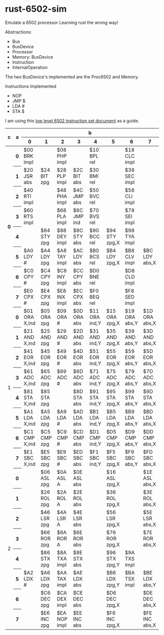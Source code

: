 # rust-6502-sim
Emulate a 6502 processor  Learning rust the wrong way!

Abstractions:
- Bus
- BusDevice
- Processor
- Memory: BusDevice
- Instruction
- InternalOperation

The two BusDevice's implemented are the Proc6502 and Memory.

Instructions Implemented
- NOP
- JMP $ 
- LDA #
- STA $

I am using this [low level 6502 instruction set document](https://www.nesdev.com/6502_cpu.txt) as a guide.

<table class="instrlayout" aria-label="table representing a complex view on the instruction layout according to components a, b, c.">
<colgroup>
	<col class="bits-c"/>
	<col class="bits-a"/>
	<col span="8" class="bits-b"/>
</colgroup>
<thead>
<tr><th scope="col" rowspan="2">c</th><th rowspan="2" scope="col" title="3 bits">a</th><th colspan="8" scope="colgroup">b</th></tr>
<tr class="bn b"><th scope="col">0</th><th scope="col">1</th><th scope="col">2</th><th scope="col">3</th><th scope="col">4</th><th scope="col">5</th><th scope="col">6</th><th scope="col">7</th></tr>
</thead>
<tbody>
<tr class="r1 r-even g-first"><th scope="rowgroup" rowspan="8" class="c c0">0</th><th scope="row" class="a a-b">0</th><td class="v0"><span class="opc">$00</span>  BRK impl</td><td class="v1"></td><td class="v2"><span class="opc">$08</span> PHP impl</td><td class="v3"></td><td class="v4"><span class="opc">$10</span> BPL rel</td><td class="v5"></td><td class="v6"><span class="opc">$18</span> CLC impl</td><td class="v7"></td></tr>
<tr class="r1 r-odd"><th scope="row" class="a a-b">1</th><td class="v0"><span class="opc">$20</span> JSR abs</td><td class="v1"><span class="opc">$24</span> BIT zpg</td><td class="v2"><span class="opc">$28</span> PLP impl</td><td class="v3"><span class="opc">$2C</span> BIT abs</td><td class="v4"><span class="opc">$30</span> BMI rel</td><td class="v5"></td><td class="v6"><span class="opc">$38</span> SEC impl</td><td class="v7"></td></tr>
<tr class="r1 r-even"><th scope="row" class="a a-b">2</th><td class="v0"><span class="opc">$40</span> RTI impl</td><td class="v1"></td><td class="v2"><span class="opc">$48</span> PHA impl</td><td class="v3"><span class="opc">$4C</span> JMP abs</td><td class="v4"><span class="opc">$50</span> BVC rel</td><td class="v5"></td><td class="v6"><span class="opc">$58</span> CLI impl</td><td class="v7"></td></tr>
<tr class="r1 r-odd"><th scope="row" class="a a-b">3</th><td class="v0"><span class="opc">$60</span> RTS impl</td><td class="v1"></td><td class="v2"><span class="opc">$68</span> PLA impl</td><td class="v3"><span class="opc">$6C</span> JMP ind</td><td class="v4"><span class="opc">$70</span> BVS rel</td><td class="v5"></td><td class="v6"><span class="opc">$78</span> SEI impl</td><td class="v7"></td></tr>
<tr class="r1 r-even"><th scope="row" class="a a-b">4</th><td class="v0"></td><td class="v1"><span class="opc">$84</span> STY zpg</td><td class="v2"><span class="opc">$88</span> DEY impl</td><td class="v3"><span class="opc">$8C</span> STY abs</td><td class="v4"><span class="opc">$90</span> BCC rel</td><td class="v5"><span class="opc">$94</span> STY zpg,X</td><td class="v6"><span class="opc">$98</span> TYA impl</td><td class="v7"></td></tr>
<tr class="r1 r-odd"><th scope="row" class="a a-b">5</th><td class="v0"><span class="opc">$A0</span> LDY  #</td><td class="v1"><span class="opc">$A4</span> LDY zpg</td><td class="v2"><span class="opc">$A8</span> TAY impl</td><td class="v3"><span class="opc">$AC</span> LDY abs</td><td class="v4"><span class="opc">$B0</span> BCS rel</td><td class="v5"><span class="opc">$B4</span> LDY zpg,X</td><td class="v6"><span class="opc">$B8</span> CLV impl</td><td class="v7"><span class="opc">$BC</span> LDY abs,X</td></tr>
<tr class="r1 r-even"><th scope="row" class="a a-b">6</th><td class="v0"><span class="opc">$C0</span> CPY  #</td><td class="v1"><span class="opc">$C4</span> CPY zpg</td><td class="v2"><span class="opc">$C8</span> INY impl</td><td class="v3"><span class="opc">$CC</span> CPY abs</td><td class="v4"><span class="opc">$D0</span> BNE rel</td><td class="v5"></td><td class="v6"><span class="opc">$D8</span> CLD impl</td><td class="v7"></td></tr>
<tr class="r1 r-odd g-last"><th scope="row" class="a a-b">7</th><td class="v0"><span class="opc">$E0</span> CPX  #</td><td class="v1"><span class="opc">$E4</span> CPX zpg</td><td class="v2"><span class="opc">$E8</span> INX impl</td><td class="v3"><span class="opc">$EC</span> CPX abs</td><td class="v4"><span class="opc">$F0</span> BEQ rel</td><td class="v5"></td><td class="v6"><span class="opc">$F8</span> SED impl</td><td class="v7"></td></tr>
<tr class="r1 r-even g-first"><td scope="rowgroup" rowspan="8" class="c c1">1</td><th scope="row" class="a a-b">0</th><td class="v0"><span class="opc">$01</span> ORA X,ind</td><td class="v1"><span class="opc">$05</span> ORA zpg</td><td class="v2"><span class="opc">$09</span> ORA  #</td><td class="v3"><span class="opc">$0D</span> ORA abs</td><td class="v4"><span class="opc">$11</span> ORA ind,Y</td><td class="v5"><span class="opc">$15</span> ORA zpg,X</td><td class="v6"><span class="opc">$19</span> ORA abs,Y</td><td class="v7"><span class="opc">$1D</span> ORA abs,X</td></tr>
<tr class="r1 r-odd"><th scope="row" class="a a-b">1</th><td class="v0"><span class="opc">$21</span> AND X,ind</td><td class="v1"><span class="opc">$25</span> AND zpg</td><td class="v2"><span class="opc">$29</span> AND  #</td><td class="v3"><span class="opc">$2D</span> AND abs</td><td class="v4"><span class="opc">$31</span> AND ind,Y</td><td class="v5"><span class="opc">$35</span> AND zpg,X</td><td class="v6"><span class="opc">$39</span> AND abs,Y</td><td class="v7"><span class="opc">$3D</span> AND abs,X</td></tr>
<tr class="r1 r-even"><th scope="row" class="a a-b">2</th><td class="v0"><span class="opc">$41</span> EOR X,ind</td><td class="v1"><span class="opc">$45</span> EOR zpg</td><td class="v2"><span class="opc">$49</span> EOR  #</td><td class="v3"><span class="opc">$4D</span> EOR abs</td><td class="v4"><span class="opc">$51</span> EOR ind,Y</td><td class="v5"><span class="opc">$55</span> EOR zpg,X</td><td class="v6"><span class="opc">$59</span> EOR abs,Y</td><td class="v7"><span class="opc">$5D</span> EOR abs,X</td></tr>
<tr class="r1 r-odd"><th scope="row" class="a a-b">3</th><td class="v0"><span class="opc">$61</span> ADC X,ind</td><td class="v1"><span class="opc">$65</span> ADC zpg</td><td class="v2"><span class="opc">$69</span> ADC  #</td><td class="v3"><span class="opc">$6D</span> ADC abs</td><td class="v4"><span class="opc">$71</span> ADC ind,Y</td><td class="v5"><span class="opc">$75</span> ADC zpg,X</td><td class="v6"><span class="opc">$79</span> ADC abs,Y</td><td class="v7"><span class="opc">$7D</span> ADC abs,X</td></tr>
<tr class="r1 r-even"><th scope="row" class="a a-b">4</th><td class="v0"><span class="opc">$81</span> STA X,ind</td><td class="v1"><span class="opc">$85</span> STA zpg</td><td class="v2"></td><td class="v3"><span class="opc">$8D</span> STA abs</td><td class="v4"><span class="opc">$91</span> STA ind,Y</td><td class="v5"><span class="opc">$95</span> STA zpg,X</td><td class="v6"><span class="opc">$99</span> STA abs,Y</td><td class="v7"><span class="opc">$9D</span> STA abs,X</td></tr>
<tr class="r1 r-odd"><th scope="row" class="a a-b">5</th><td class="v0"><span class="opc">$A1</span> LDA X,ind</td><td class="v1"><span class="opc">$A5</span> LDA zpg</td><td class="v2"><span class="opc">$A9</span> LDA  #</td><td class="v3"><span class="opc">$AD</span> LDA abs</td><td class="v4"><span class="opc">$B1</span> LDA ind,Y</td><td class="v5"><span class="opc">$B5</span> LDA zpg,X</td><td class="v6"><span class="opc">$B9</span> LDA abs,Y</td><td class="v7"><span class="opc">$BD</span> LDA abs,X</td></tr>
<tr class="r1 r-even"><th scope="row" class="a a-b">6</th><td class="v0"><span class="opc">$C1</span> CMP X,ind</td><td class="v1"><span class="opc">$C5</span> CMP zpg</td><td class="v2"><span class="opc">$C9</span> CMP  #</td><td class="v3"><span class="opc">$CD</span> CMP abs</td><td class="v4"><span class="opc">$D1</span> CMP ind,Y</td><td class="v5"><span class="opc">$D5</span> CMP zpg,X</td><td class="v6"><span class="opc">$D9</span> CMP abs,Y</td><td class="v7"><span class="opc">$DD</span> CMP abs,X</td></tr>
<tr class="r1 r-odd g-last"><th scope="row" class="a a-b">7</th><td class="v0"><span class="opc">$E1</span> SBC X,ind</td><td class="v1"><span class="opc">$E5</span> SBC zpg</td><td class="v2"><span class="opc">$E9</span> SBC  #</td><td class="v3"><span class="opc">$ED</span> SBC abs</td><td class="v4"><span class="opc">$F1</span> SBC ind,Y</td><td class="v5"><span class="opc">$F5</span> SBC zpg,X</td><td class="v6"><span class="opc">$F9</span> SBC abs,Y</td><td class="v7"><span class="opc">$FD</span> SBC abs,X</td></tr>
<tr class="r1 r-even g-first"><td scope="rowgroup" rowspan="8" class="c c2">2</td><th scope="row" class="a a-b">0</th><td class="v0"></td><td class="v1"><span class="opc">$06</span> ASL zpg</td><td class="v2"><span class="opc">$0A</span> ASL  A</td><td class="v3"><span class="opc">$0E</span> ASL abs</td><td class="v4"></td><td class="v5"><span class="opc">$16</span> ASL zpg,X</td><td class="v6"></td><td class="v7"><span class="opc">$1E</span> ASL abs,X</td></tr>
<tr class="r1 r-odd"><th scope="row" class="a a-b">1</th><td class="v0"></td><td class="v1"><span class="opc">$26</span> ROL zpg</td><td class="v2"><span class="opc">$2A</span> ROL  A</td><td class="v3"><span class="opc">$2E</span> ROL abs</td><td class="v4"></td><td class="v5"><span class="opc">$36</span> ROL zpg,X</td><td class="v6"></td><td class="v7"><span class="opc">$3E</span> ROL abs,X</td></tr>
<tr class="r1 r-even"><th scope="row" class="a a-b">2</th><td class="v0"></td><td class="v1"><span class="opc">$46</span> LSR zpg</td><td class="v2"><span class="opc">$4A</span> LSR  A</td><td class="v3"><span class="opc">$4E</span> LSR abs</td><td class="v4"></td><td class="v5"><span class="opc">$56</span> LSR zpg,X</td><td class="v6"></td><td class="v7"><span class="opc">$5E</span> LSR abs,X</td></tr>
<tr class="r1 r-odd"><th scope="row" class="a a-b">3</th><td class="v0"></td><td class="v1"><span class="opc">$66</span> ROR zpg</td><td class="v2"><span class="opc">$6A</span> ROR  A</td><td class="v3"><span class="opc">$6E</span> ROR abs</td><td class="v4"></td><td class="v5"><span class="opc">$76</span> ROR zpg,X</td><td class="v6"></td><td class="v7"><span class="opc">$7E</span> ROR abs,X</td></tr>
<tr class="r1 r-even"><th scope="row" class="a a-b">4</th><td class="v0"></td><td class="v1"><span class="opc">$86</span> STX zpg</td><td class="v2"><span class="opc">$8A</span> TXA impl</td><td class="v3"><span class="opc">$8E</span> STX abs</td><td class="v4"></td><td class="v5"><span class="opc">$96</span> STX zpg,Y</td><td class="v6"><span class="opc">$9A</span> TXS impl</td><td class="v7"></td></tr>
<tr class="r1 r-odd"><th scope="row" class="a a-b">5</th><td class="v0"><span class="opc">$A2</span> LDX  #</td><td class="v1"><span class="opc">$A6</span> LDX zpg</td><td class="v2"><span class="opc">$AA</span> TAX impl</td><td class="v3"><span class="opc">$AE</span> LDX abs</td><td class="v4"></td><td class="v5"><span class="opc">$B6</span> LDX zpg,Y</td><td class="v6"><span class="opc">$BA</span> TSX impl</td><td class="v7"><span class="opc">$BE</span> LDX abs,Y</td></tr>
<tr class="r1 r-even"><th scope="row" class="a a-b">6</th><td class="v0"></td><td class="v1"><span class="opc">$C6</span> DEC zpg</td><td class="v2"><span class="opc">$CA</span> DEX impl</td><td class="v3"><span class="opc">$CE</span> DEC abs</td><td class="v4"></td><td class="v5"><span class="opc">$D6</span> DEC zpg,X</td><td class="v6"></td><td class="v7"><span class="opc">$DE</span> DEC abs,X</td></tr>
<tr class="r1 r-odd g-last"><th scope="row" class="a a-b">7</th><td class="v0"></td><td class="v1"><span class="opc">$E6</span> INC zpg</td><td class="v2"><span class="opc">$EA</span> NOP impl</td><td class="v3"><span class="opc">$EE</span> INC abs</td><td class="v4"></td><td class="v5"><span class="opc">$F6</span> INC zpg,X</td><td class="v6"></td><td class="v7"><span class="opc">$FE</span> INC abs,X</td></tr>
</tbody>
</table>